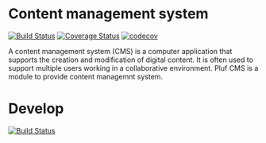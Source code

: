 # Content management system

[![Build Status](https://travis-ci.org/pluf/cms.svg?branch=master)](https://travis-ci.org/pluf/cms)
[![Coverage Status](https://coveralls.io/repos/github/pluf/cms/badge.svg?branch=master)](https://coveralls.io/github/pluf/cms?branch=master)
[![codecov](https://codecov.io/gh/pluf/cms/branch/master/graph/badge.svg)](https://codecov.io/gh/pluf/cms)

A content management system (CMS) is a computer application that supports the creation and modification of digital content. It is often used to support multiple users working in a collaborative environment. Pluf CMS is a module to provide content managemnt system.

# Develop
[![Build Status](https://travis-ci.org/pluf/cms.svg?branch=develop)](https://travis-ci.org/pluf/cms)
